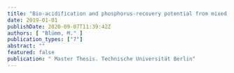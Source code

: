 ```yaml
---
title: "Bio-acidification and phosphorus-recovery potential from mixed excess and primary sludge in sewage treatment plants with biological and chemical phosphours removal."
date: 2019-01-01
publishDate: 2020-09-07T11:39:42Z
authors: [ "Blümm, M." ]
publication_types: ["7"]
abstract: ""
featured: false
publication: " Master Thesis. Technische Universität Berlin"
---
```


